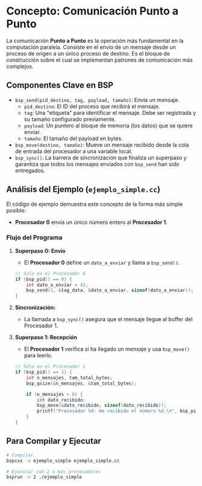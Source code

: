 # Concepto: Comunicación Punto a Punto

La comunicación **Punto a Punto** es la operación más fundamental en la computación paralela. Consiste en el envío de un mensaje desde un proceso de origen a un único proceso de destino. Es el bloque de construcción sobre el cual se implementan patrones de comunicación más complejos.

## Componentes Clave en BSP

-   `bsp_send(pid_destino, tag, payload, tamaño)`: Envía un mensaje.
    -   `pid_destino`: El ID del proceso que recibirá el mensaje.
    -   `tag`: Una "etiqueta" para identificar el mensaje. Debe ser registrada y su tamaño configurado previamente.
    -   `payload`: Un puntero al bloque de memoria (los datos) que se quiere enviar.
    -   `tamaño`: El tamaño del payload en bytes.
-   `bsp_move(destino, tamaño)`: Mueve un mensaje recibido desde la cola de entrada del procesador a una variable local.
-   `bsp_sync()`: La barrera de sincronización que finaliza un superpaso y garantiza que todos los mensajes enviados con `bsp_send` han sido entregados.

## Análisis del Ejemplo (`ejemplo_simple.cc`)

El código de ejemplo demuestra este concepto de la forma más simple posible:
- **Procesador 0** envía un único número entero al **Procesador 1**.

### Flujo del Programa

1.  **Superpaso 0: Envío**
    -   El **Procesador 0** define un `dato_a_enviar` y llama a `bsp_send()`.

    ```cpp
    // Solo en el Procesador 0
    if (bsp_pid() == 0) {
        int dato_a_enviar = 42;
        bsp_send(1, &tag_data, &dato_a_enviar, sizeof(dato_a_enviar));
    }
    ```

2.  **Sincronización:**
    -   La llamada a `bsp_sync()` asegura que el mensaje llegue al buffer del Procesador 1.

3.  **Superpaso 1: Recepción**
    -   El **Procesador 1** verifica si ha llegado un mensaje y usa `bsp_move()` para leerlo.

    ```cpp
    // Solo en el Procesador 1
    if (bsp_pid() == 1) {
        int n_mensajes, tam_total_bytes;
        bsp_qsize(&n_mensajes, &tam_total_bytes);

        if (n_mensajes > 0) {
            int dato_recibido;
            bsp_move(&dato_recibido, sizeof(dato_recibido));
            printf("Procesador %d: He recibido el número %d.\n", bsp_pid(), dato_recibido);
        }
    }
    ```

## Para Compilar y Ejecutar

```bash
# Compilar
bspcxx -o ejemplo_simple ejemplo_simple.cc

# Ejecutar con 2 o más procesadores
bsprun -n 2 ./ejemplo_simple
``` 